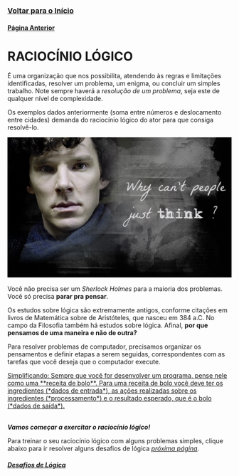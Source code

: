 ### [**Voltar para o Início**](../../README.md)

#### [**Página Anterior**](../README.md)

# **RACIOCÍNIO LÓGICO**

É uma organização que nos possibilita, atendendo às regras e limitações identificadas, resolver um problema, um enigma, ou concluir um simples trabalho. Note sempre haverá a _resolução de um problema_, seja este de qualquer nível de complexidade.

Os exemplos dados anteriormente (soma entre números e deslocamento entre cidades) demanda do raciocínio lógico do ator para que consiga resolvê-lo.

![Why can't people just think?](sherlock.jpg)

Você não precisa ser um *Sherlock Holmes* para a maioria dos problemas. Você só precisa **parar pra pensar**.

Os estudos sobre lógica são extremamente antigos, conforme citações em livros de Matemática sobre de Aristóteles, que nasceu em 384 a.C. No campo da Filosofia também há estudos sobre lógica. Afinal, **por que pensamos de uma maneira e não de outra?**

Para resolver problemas de computador, precisamos organizar os pensamentos e definir etapas a serem seguidas, correspondentes com as tarefas que você deseja que o computador execute.

<u>
    Simplificando: Sempre que você for desenvolver um programa, pense nele como uma **receita de bolo**. Para uma receita de bolo você deve ter os ingredientes (*dados de entrada*), as ações realizadas sobre os ingredientes (*processamento*) e o resultado esperado, que é o bolo (*dados de saída*).
</u>
<br/><br/>

***Vamos começar a exercitar o raciocínio lógico!***

Para treinar o seu raciocínio lógico com alguns problemas simples, clique abaixo para ir resolver alguns desafios de lógica <u>*próxima página*</u>.

#### [<u>***Desafios de Lógica***</u>](../01_02_desafios/README.md)